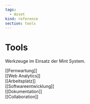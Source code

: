 ```yaml
---
tags:
  - Asset
kind: reference
section: tools
---
```

# Tools

Werkzeuge im Einsatz der Mint System.

[[Fernwartung]]\
[[Web Analytics]]\
[[Arbeitsplatz]]\
[[Softwareentwicklung]]\
[[Dokumentation]]\
[[Collaboration]]